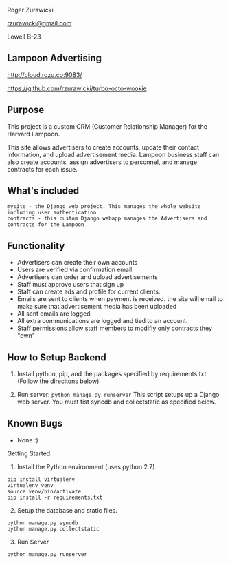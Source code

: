 Roger Zurawicki

rzurawicki@gmail.com

Lowell B-23

Lampoon Advertising
-------------------

http://cloud.rozu.co:9083/

https://github.com/rzurawicki/turbo-octo-wookie

## Purpose

This project is a custom CRM (Customer Relationship Manager) for the Harvard Lampoon.

This site allows advertisers to create accounts, update their contact information, and upload advertisement media.
Lampoon business staff can also create accounts, assign advertisers to personnel, and manage contracts for each issue.


## What's included
    mysite - the Django web project. This manages the whole website including user authentication
    contracts - this custom Django webapp manages the Advertisers and contracts for the Lampoon

## Functionality
  * Advertisers can create their own accounts
  * Users are verified via confirmation email
  * Advertisers can order and upload advertisements
  * Staff must approve users that sign up
  * Staff can create ads and profile for current clients.
  * Emails are sent to clients when payment is received. the site will email to make sure that advertisement media has been uploaded
  * All sent emails are logged
  * All extra communications are logged and tied to an account.
  * Staff permissions allow staff members to modifiy only contracts they "own"

## How to Setup Backend
  1. Install python, pip, and the packages specified by requirements.txt. (Follow the direcitons below)
        
  2. Run server: `python manage.py runserver`
     This script setups up a Django web server. You must fist syncdb and collectstatic as specified below.


## Known Bugs
  * None :)

Getting Started:

1. Install the Python environment (uses python 2.7)
```
pip install virtualenv
virtualenv venv
source venv/bin/activate
pip install -r requirements.txt
```
2. Setup the database and static files.
```
python manage.py syncdb
python manage.py collectstatic
```
3. Run Server
```
python manage.py runserver
```
